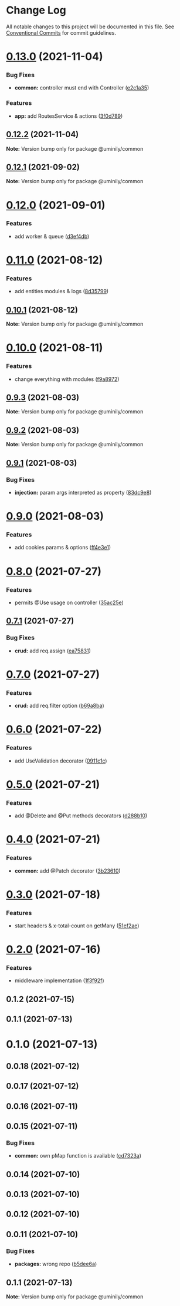 # Change Log

All notable changes to this project will be documented in this file.
See [Conventional Commits](https://conventionalcommits.org) for commit guidelines.

# [0.13.0](https://github.com/Uminily/kodexo/compare/@uminily/common@0.12.2...@uminily/common@0.13.0) (2021-11-04)


### Bug Fixes

* **common:** controller must end with Controller ([e2c1a35](https://github.com/Uminily/kodexo/commit/e2c1a35d654ee02d883823b459b0372ac16f216b))


### Features

* **app:** add RoutesService & actions ([3f0d789](https://github.com/Uminily/kodexo/commit/3f0d789decedef929e6cf63b4cf58e56a349979f))





## [0.12.2](https://github.com/Uminily/kodexo/compare/@uminily/common@0.12.1...@uminily/common@0.12.2) (2021-11-04)

**Note:** Version bump only for package @uminily/common





## [0.12.1](https://github.com/Uminily/kodexo/compare/@uminily/common@0.12.0...@uminily/common@0.12.1) (2021-09-02)

**Note:** Version bump only for package @uminily/common





# [0.12.0](https://github.com/Uminily/kodexo/compare/@uminily/common@0.11.0...@uminily/common@0.12.0) (2021-09-01)


### Features

* add worker & queue ([d3ef4db](https://github.com/Uminily/kodexo/commit/d3ef4dbdb51f4fda5db2dbe8f9e844dafe0e8e6e))





# [0.11.0](https://github.com/Uminily/kodexo/compare/@uminily/common@0.10.1...@uminily/common@0.11.0) (2021-08-12)


### Features

* add entities modules & logs ([8d35799](https://github.com/Uminily/kodexo/commit/8d357992000e9ef93c105aeaee28afc5a5c27709))





## [0.10.1](https://github.com/Uminily/kodexo/compare/@uminily/common@0.10.0...@uminily/common@0.10.1) (2021-08-12)

**Note:** Version bump only for package @uminily/common





# [0.10.0](https://github.com/Uminily/kodexo/compare/@uminily/common@0.9.3...@uminily/common@0.10.0) (2021-08-11)


### Features

* change everything with modules ([f9a8972](https://github.com/Uminily/kodexo/commit/f9a89725a2db6b039e1179b606452ec85cbbb239))





## [0.9.3](https://github.com/Uminily/kodexo/compare/@uminily/common@0.9.2...@uminily/common@0.9.3) (2021-08-03)

**Note:** Version bump only for package @uminily/common





## [0.9.2](https://github.com/Uminily/kodexo/compare/@uminily/common@0.9.1...@uminily/common@0.9.2) (2021-08-03)

**Note:** Version bump only for package @uminily/common





## [0.9.1](https://github.com/Uminily/kodexo/compare/@uminily/common@0.9.0...@uminily/common@0.9.1) (2021-08-03)


### Bug Fixes

* **injection:** param args interpreted as property ([83dc9e8](https://github.com/Uminily/kodexo/commit/83dc9e8a67fcc6bf21d5982b851c4d32c6c7147c))





# [0.9.0](https://github.com/Uminily/kodexo/compare/@uminily/common@0.8.0...@uminily/common@0.9.0) (2021-08-03)


### Features

* add cookies params & options ([ff4e3e1](https://github.com/Uminily/kodexo/commit/ff4e3e17e7e95952c09b65f7c24f7dbc0d3be484))





# [0.8.0](https://github.com/Uminily/kodexo/compare/@uminily/common@0.7.1...@uminily/common@0.8.0) (2021-07-27)


### Features

* permits @Use usage on controller ([35ac25e](https://github.com/Uminily/kodexo/commit/35ac25eabb7d3e6ecb2162da697b1b0bed0d953c))





## [0.7.1](https://github.com/Uminily/kodexo/compare/@uminily/common@0.7.0...@uminily/common@0.7.1) (2021-07-27)


### Bug Fixes

* **crud:** add req.assign ([ea75831](https://github.com/Uminily/kodexo/commit/ea758318c257d7a11806011b66c137e130327a52))





# [0.7.0](https://github.com/Uminily/kodexo/compare/@uminily/common@0.6.0...@uminily/common@0.7.0) (2021-07-27)


### Features

* **crud:** add req.filter option ([b69a8ba](https://github.com/Uminily/kodexo/commit/b69a8ba70a93fe0dc085ade97d0f95eb38cc8b94))





# [0.6.0](https://github.com/Uminily/kodexo/compare/@uminily/common@0.5.0...@uminily/common@0.6.0) (2021-07-22)


### Features

* add UseValidation decorator ([0911c1c](https://github.com/Uminily/kodexo/commit/0911c1ce2f496369031e5c839f1a4505387c7126))





# [0.5.0](https://github.com/Uminily/kodexo/compare/@uminily/common@0.4.0...@uminily/common@0.5.0) (2021-07-21)


### Features

* add @Delete and @Put methods decorators ([d288b10](https://github.com/Uminily/kodexo/commit/d288b102037ef11a2f701eed7ecc8a8752d312e8))





# [0.4.0](https://github.com/Uminily/kodexo/compare/@uminily/common@0.3.0...@uminily/common@0.4.0) (2021-07-21)


### Features

* **common:** add @Patch decorator ([3b23610](https://github.com/Uminily/kodexo/commit/3b2361059c63045142bbdb12b88cc4517d345b40))





# [0.3.0](https://github.com/Uminily/kodexo/compare/@uminily/common@0.2.0...@uminily/common@0.3.0) (2021-07-18)


### Features

* start headers & x-total-count on getMany ([51ef2ae](https://github.com/Uminily/kodexo/commit/51ef2ae180633a28207cd458a175d8a67da1bf85))





# [0.2.0](https://github.com/Uminily/kodexo/compare/@uminily/common@0.1.2...@uminily/common@0.2.0) (2021-07-16)


### Features

* middleware implementation ([1f3f92f](https://github.com/Uminily/kodexo/commit/1f3f92fa8e44b21f9e44520cf9fa5d09ad7f1786))





## 0.1.2 (2021-07-15)



## 0.1.1 (2021-07-13)



# 0.1.0 (2021-07-13)



## 0.0.18 (2021-07-12)



## 0.0.17 (2021-07-12)



## 0.0.16 (2021-07-11)



## 0.0.15 (2021-07-11)


### Bug Fixes

* **common:** own pMap function is available ([cd7323a](https://github.com/Uminily/kodexo/commit/cd7323a04163e2fa5e13a048ba244ba53fae0cc0))



## 0.0.14 (2021-07-10)



## 0.0.13 (2021-07-10)



## 0.0.12 (2021-07-10)



## 0.0.11 (2021-07-10)


### Bug Fixes

* **packages:** wrong repo ([b5dee6a](https://github.com/Uminily/kodexo/commit/b5dee6a71e411ef01addd9331690d5495d779e03))





## 0.1.1 (2021-07-13)

**Note:** Version bump only for package @uminily/common
